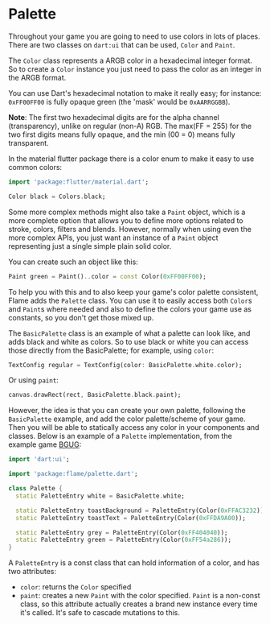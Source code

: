 # Palette

Throughout your game you are going to need to use colors in lots of places. There are two classes on
`dart:ui` that can be used, `Color` and `Paint`.

The `Color` class represents a ARGB color in a hexadecimal integer
format. So to create a `Color` instance you just need to pass the color as an integer in the ARGB
format.

You can use Dart's hexadecimal notation to make it really easy; for instance: `0xFF00FF00` is fully
opaque green (the 'mask' would be `0xAARRGGBB`). 

**Note**: The first two hexadecimal digits are for
the alpha channel (transparency), unlike on regular (non-A) RGB. The max(FF = 255) for the two first
digits means fully opaque, and the min (00 = 0) means fully transparent.

In the material flutter package there is a color enum to make it easy to use common colors:

```dart
import 'package:flutter/material.dart';

Color black = Colors.black;
```

Some more complex methods might also take a `Paint` object, which is a more complete option that
allows you to define more options related to stroke, colors, filters and blends.
However, normally when using even the more complex APIs, you just want an instance of a `Paint`
object representing just a single simple plain solid color.

You can create such an object like this:

```dart
Paint green = Paint()..color = const Color(0xFF00FF00);
```

To help you with this and to also keep your game's color palette consistent, Flame adds the `Palette`
class. You can use it to easily access both `Color`s and `Paint`s where needed and also to define
the colors your game use as constants, so you don't get those mixed up.

The `BasicPalette` class is an example of what a palette can look like, and adds black and white as
colors. So to use black or white you can access those directly from the BasicPalette; for example,
using `color`:

```dart
TextConfig regular = TextConfig(color: BasicPalette.white.color);
```

Or using `paint`:

```dart
canvas.drawRect(rect, BasicPalette.black.paint);
```

However, the idea is that you can create your own palette, following the `BasicPalette` example, and
add the color palette/scheme of your game. Then you will be able to statically access any color in
your components and classes. Below is an example of a `Palette` implementation, from the example
game [BGUG](https://github.com/luanpotter/bgug/blob/master/lib/palette.dart):

```dart
import 'dart:ui';

import 'package:flame/palette.dart';

class Palette {
  static PaletteEntry white = BasicPalette.white;

  static PaletteEntry toastBackground = PaletteEntry(Color(0xFFAC3232));
  static PaletteEntry toastText = PaletteEntry(Color(0xFFDA9A00));

  static PaletteEntry grey = PaletteEntry(Color(0xFF404040));
  static PaletteEntry green = PaletteEntry(Color(0xFF54a286));
}
```

A `PaletteEntry` is a const class that can hold information of a color, and has two attributes:

 - `color`: returns the `Color` specified
 - `paint`: creates a new `Paint` with the color specified. `Paint` is a non-const class, so this
  attribute actually creates a brand new instance every time it's called. It's safe to cascade
  mutations to this.
